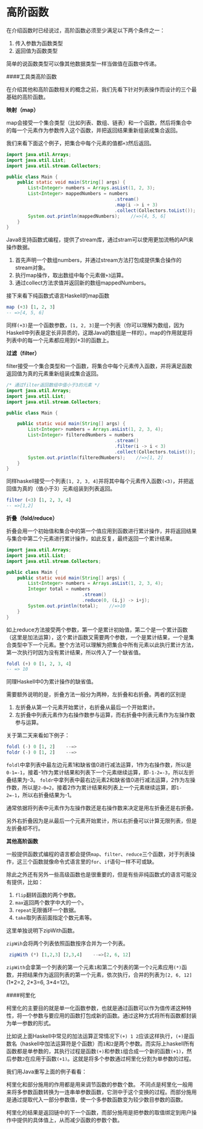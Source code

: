 # 高阶函数

在介绍函数时已经说过，高阶函数必须至少满足以下两个条件之一：
1. 传入参数为函数类型
2. 返回值为函数类型

简单的说函数类型可以像其他数据类型一样当做值在函数中传递。


####工具类高阶函数

在介绍其他和高阶函数相关的概念之前，我们先看下针对列表操作而设计的三个最基础的高阶函数。

**映射（map）**

map会接受一个集合类型（比如列表、数组、链表）和一个函数，然后将集合中的每一个元素作为参数传入这个函数，并把返回结果重新组装成集合返回。

我们来看下面这个例子，把集合中每个元素的值都`+3`然后返回。

```java
import java.util.Arrays;
import java.util.List;
import java.util.stream.Collectors;

public class Main {
    public static void main(String[] args) {
        List<Integer> numbers = Arrays.asList(1, 2, 3);
        List<Integer> mappedNumbers = numbers
                                        .stream()
                                        .map(i -> i + 3)
                                        .collect(Collectors.toList());
        System.out.println(mappedNumbers);    //=>[4, 5, 6]
    }
}
```
Java8支持函数式编程，提供了stream库，通过stram可以使用更加流畅的API来操作数据。
1. 首先声明一个数组numbers，并通过stream方法打包成提供集合操作的stream对象。
2. 执行map操作，取出数组中每个元素做`+3`运算。
3. 通过collect方法求值并返回新的数组mappedNumbers。

接下来看下纯函数式语言Haskell的map函数
```haskell
map (+3) [1, 2, 3]
-- =>[4, 5, 6]
```
同样`(+3)`是一个函数参数，`[1, 2, 3]`是一个列表（你可以理解为数组，因为Haskell中列表是定长非异质的，这跟Java的数组是一样的）。map的作用就是将列表中的每一个元素都应用到(+3)的函数上。

**过滤（filter）**

filter接受一个集合类型和一个函数，将集合中每个元素传入函数，并将满足函数返回值为真的元素重新组装成集合返回。

```java
/* 通过filter返回数组中值小于3的元素 */
import java.util.Arrays;
import java.util.List;
import java.util.stream.Collectors;

public class Main {

    public static void main(String[] args) {
        List<Integer> numbers = Arrays.asList(1, 2, 3, 4);
        List<Integer> filteredNumbers = numbers
                                        .stream()
                                        .filter(i -> i < 3)
                                        .collect(Collectors.toList());
        System.out.println(filteredNumbers);    //=>[1, 2]
    }
}
```
同样haskell接受一个列表`[1, 2, 3, 4]`并将其中每个元素传入函数`(<3)`，并把返回值为真的（值小于3）元素组装到列表返回。
```haskell
filter (<3) [1, 2, 3, 4]
-- =>[1,2]
```

**折叠（fold/reduce）**

折叠会用一个初始值和集合中的第一个值应用到函数进行累计操作，并将返回结果与集合中第二个元素进行累计操作，如此反复，最终返回一个累计结果。

```java
import java.util.Arrays;
import java.util.List;
import java.util.stream.Collectors;

public class Main {
    public static void main(String[] args) {
        List<Integer> numbers = Arrays.asList(1, 2, 3, 4);
        Integer total = numbers
                            .stream()
                            .reduce(0, (i,j) -> i+j);
        System.out.println(total);    //=>10
    }
}
```
如上reduce方法接受两个参数，第一个是累计初始值，第二个是一个累计函数（这里是加法运算），这个累计函数又需要两个参数，一个是累计结果，一个是集合类型中下一个元素。整个方法可以理解为把集合中所有元素以此执行累计方法，第一次执行时因为没有累计结果，所以传入了一个缺省值。

```haskell
foldl (+) 0 [1, 2, 3, 4]
-- => 10
```
同理Haskell中0为累计操作的缺省值。

需要额外说明的是，折叠方法一般分为两种，左折叠和右折叠。两者的区别是
1. 左折叠从第一个元素开始累计，右折叠从最后一个开始累计。
2. 左折叠中列表元素作为右操作数参与运算，而右折叠中列表元素作为左操作数参与运算。

关于第二天来看如下例子：
```haskell
foldl (-) 0 [1, 2]    --=>
foldr (-) 0 [1, 2]    --=>
```
`foldl`中拿列表中最左边元素1和缺省值0进行减法运算，1作为右操作数，所以是`0-1=-1`，接着-1作为累计结果和列表下一个元素继续运算，即`-1-2=-3`，所以左折叠结果为-3。
`foldr`中拿列表中最右边元素2和缺省值0进行减法运算，2作为左操作数，所以是`2-0=2`，接着2作为累计结果和列表上一个元素继续运算，即`1-2=-1`，所以右折叠结果为-1。

通常依据将列表中元素作为左操作数还是右操作数来决定是用左折叠还是右折叠。

另外右折叠因为是从最后一个元素开始累计，所以右折叠可以计算无限列表，但是左折叠却不行。

**其他高阶函数**

一般提供函数式编程的语言都会提供`map`、`filter`、`reduce`三个函数，对于列表操作，这三个函数就像命令式语言里的`for`、`if`语句一样不可或缺。

除此之外还有另外一些高级函数也是很重要的，但是有些非纯函数式的语言可能没有提供，比如：
1. `flip`翻转函数的两个参数。
2. `max`返回两个数字中大的一个。
3. `repeat`无限循环一个数据。
4. `take`取列表前面指定个数元素等。

这里单独说明下zipWith函数。

`zipWih`会将两个列表依照函数按序合并为一个列表。
```haskell
 zipWith (*) [1,2,3] [2,3,4]    --=>[2, 6, 12]
```
`zipWith`会拿第一个列表的第一个元素`1`和第二个列表的第一个`2`元素应用`(*)`函数，并把结果作为返回列表的第一个元素，依次执行，合并的列表为`[2, 6, 12]`(1\*2=2, 2\*3=6, 3\*4=12)。


####柯里化

柯里化的主要目的就是单一化函数参数，也就是通过函数可以作为值传递这种特性，将一个参数与要应用的函数打包成新的函数。通过这种方式将所有函数都封装为单一参数的形式。

比如说上面Haskell中常见的加法运算正常情况下`(+) 1 2`应该这样执行，`(+)`是函数名（haskell中加法运算符是个函数）而`1`和`2`是两个参数。而实际上haskell所有函数都是单参数的，其执行过程是函数`(+)`和参数`1`组合成一个新的函数`(+1)`，然后参数`2`在应用于函数`(+1)`。这就是将多个参数通过柯里化分割为单参数的过程。

我们用Java重写上面的例子看看：



柯里化和部分施用的作用都是用来调节函数的参数个数。
不同点是柯里化一般用来将多参数函数转换为一连串单参数函数，它测中于这个变换的过程。而部分施用是通过提取代入一部分参数值，使一个多参数函数变为较少数目参数的函数。

柯里化的结果是返回链中的下一个函数，而部分施用是把参数的取值绑定到用户操作中提供的具体值上，从而减少函数的参数个数。